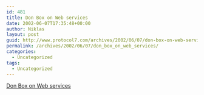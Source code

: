 ```yaml
---
id: 481
title: Don Box on Web services
date: 2002-06-07T17:35:48+00:00
author: Niklas
layout: post
guid: http://www.protocol7.com/archives/2002/06/07/don-box-on-web-services/
permalink: /archives/2002/06/07/don_box_on_web_services/
categories:
  - Uncategorized
tags:
  - Uncategorized
---
```

<div class='microid-66fcfd84910af27edb4be6bb8e77adcbfb416100'>
  <p>
    <a href="http://www.infoworld.com/articles/hn/xml/02/06/06/020606hnbox.xml?s=rss&t=news&slot=3">Don Box on Web services</a>
  </p>
</div>
